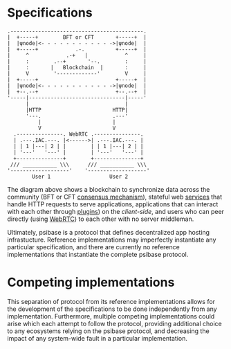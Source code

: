 # Specifications

```svgbob
.-------------------------------------------.
|  +-----+        BFT or CFT       +-----+  |
|  |ψnode|<- - - - - - - - - - - ->|ψnode|  |
|  +-----+            .-.          +-----+  |
|     ^            .-+   |            ^     |
|     :        .--+       '--.        :     |
|     :       |   Blockchain  |       :     |
|     V        '-------------'        V     |
|  +-----+                         +-----+  |
|  |ψnode|<- - - - - - - - - - - ->|ψnode|  |
|  +--.--+                         +--.--+  |
'-----|-------------------------------|-----'
      |                               |
      |HTTP                       HTTP|
      '---.                       .---'
          |                       |
          V                       V
  .---------------. WebRTC .---------------.
  | .---.IAC.---. |<------>| .---.IAC.---. |
  | | 1 |---| 2 | |        | | 1 |---| 2 | |
  | '---'   '---' |        | '---'   '---' |
  +---------------+        +---------------+
 /// ___________ \\\      /// ___________ \\\
'-------------------'    '-------------------'
        User 1                   User 2
```

The diagram above shows a blockchain to synchronize data across the community (BFT or CFT [consensus mechanism](./blockchain/peer-consensus/README.md)), stateful web [services](./blockchain/services.md) that handle HTTP requests to serve applications, applications that can interact with each other through [plugins](./app-architecture/plugins.md)) on the *client-side*, and users who can peer directly (using [WebRTC](https://webrtc.org/)) to each other with no server middleman.

Ultimately, psibase is a protocol that defines decentralized app hosting infrastucture. Reference implementations may imperfectly instantiate any particular specification, and there are currently no reference implementations that instantiate the complete psibase protocol.

# Competing implementations

This separation of protocol from its reference implementations allows for the development of the specifications to be done independently from any implementation. Furthermore, multiple competing implementations could arise which each attempt to follow the protocol, providing additional choice to any ecosystems relying on the psibase protocol, and decreasing the impact of any system-wide fault in a particular implementation.

